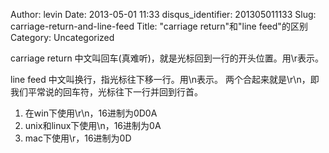 Author: levin
Date: 2013-05-01 11:33
disqus_identifier: 201305011133
Slug: carriage-return-and-line-feed
Title: "carriage return"和"line feed"的区别
Category: Uncategorized

carriage return 中文叫回车(真难听)，就是光标回到一行的开头位置。用\r表示。

line feed 中文叫换行，指光标往下移一行。用\n表示。<!-- more -->
两个合起来就是\r\n，即我们平常说的回车符，光标往下一行并回到行首。

1. 在win下使用\r\n，16进制为0D0A
2. unix和linux下使用\n，16进制为0A
3. mac下使用\r，16进制为0D
